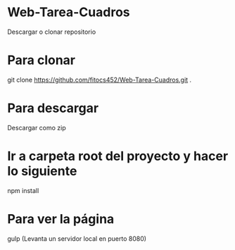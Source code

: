 # Web-Tarea-Cuadros

Descargar o clonar repositorio

# Para clonar
git clone https://github.com/fitocs452/Web-Tarea-Cuadros.git .

# Para descargar
Descargar como zip

# Ir a carpeta root del proyecto y hacer lo siguiente
npm install

# Para ver la página
gulp (Levanta un servidor local en puerto 8080)
